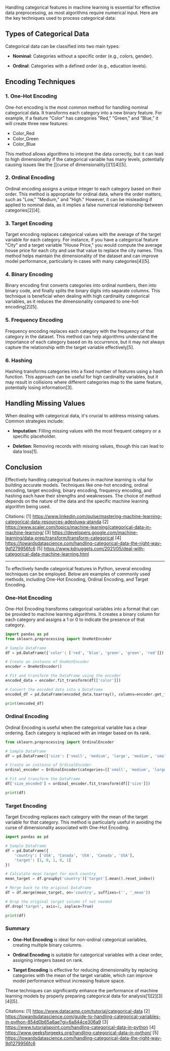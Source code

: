 Handling categorical features in machine learning is essential for effective data preprocessing, as most algorithms require numerical input. Here are the key techniques used to process categorical data:

## Types of Categorical Data

Categorical data can be classified into two main types:

- **Nominal**: Categories without a specific order (e.g., colors, gender).
  
- **Ordinal**: Categories with a defined order (e.g., education levels).

## Encoding Techniques

### 1. One-Hot Encoding

One-hot encoding is the most common method for handling nominal categorical data. It transforms each category into a new binary feature. For example, if a feature "Color" has categories "Red," "Green," and "Blue," it will create three new features: 

- Color_Red
- Color_Green
- Color_Blue

This method allows algorithms to interpret the data correctly, but it can lead to high dimensionality if the categorical variable has many levels, potentially causing issues like the [[curse of dimensionality]][1][4][5].

### 2. Ordinal Encoding

Ordinal encoding assigns a unique integer to each category based on their order. This method is appropriate for ordinal data, where the order matters, such as "Low," "Medium," and "High." However, it can be misleading if applied to nominal data, as it implies a false numerical relationship between categories[2][4].

### 3. Target Encoding

Target encoding replaces categorical values with the average of the target variable for each category. For instance, if you have a categorical feature "City" and a target variable "House Price," you would compute the average house price for each city and use that value to replace the city names. This method helps maintain the dimensionality of the dataset and can improve model performance, particularly in cases with many categories[4][5].

### 4. Binary Encoding

Binary encoding first converts categories into ordinal numbers, then into binary code, and finally splits the binary digits into separate columns. This technique is beneficial when dealing with high cardinality categorical variables, as it reduces the dimensionality compared to one-hot encoding[2][5].

### 5. Frequency Encoding

Frequency encoding replaces each category with the frequency of that category in the dataset. This method can help algorithms understand the importance of each category based on its occurrence, but it may not always capture the relationship with the target variable effectively[5].

### 6. Hashing

Hashing transforms categories into a fixed number of features using a hash function. This approach can be useful for high cardinality variables, but it may result in collisions where different categories map to the same feature, potentially losing information[3].

## Handling Missing Values

When dealing with categorical data, it's crucial to address missing values. Common strategies include:

- **Imputation**: Filling missing values with the most frequent category or a specific placeholder.
  
- **Deletion**: Removing records with missing values, though this can lead to data loss[1].

## Conclusion

Effectively handling categorical features in machine learning is vital for building accurate models. Techniques like one-hot encoding, ordinal encoding, target encoding, binary encoding, frequency encoding, and hashing each have their strengths and weaknesses. The choice of method depends on the nature of the data and the specific machine learning algorithm being used.

Citations:
[1] https://www.linkedin.com/pulse/mastering-machine-learning-categorical-data-resources-adeoluwa-atanda
[2] https://www.scaler.com/topics/machine-learning/categorical-data-in-machine-learning/
[3] https://developers.google.com/machine-learning/data-prep/transform/transform-categorical
[4] https://towardsdatascience.com/handling-categorical-data-the-right-way-9d1279956fc6
[5] https://www.kdnuggets.com/2021/05/deal-with-categorical-data-machine-learning.html

------------

To effectively handle categorical features in Python, several encoding techniques can be employed. Below are examples of commonly used methods, including One-Hot Encoding, Ordinal Encoding, and Target Encoding.

### One-Hot Encoding

One-Hot Encoding transforms categorical variables into a format that can be provided to machine learning algorithms. It creates a binary column for each category and assigns a 1 or 0 to indicate the presence of that category.

```python
import pandas as pd
from sklearn.preprocessing import OneHotEncoder

# Sample DataFrame
df = pd.DataFrame({'color': ['red', 'blue', 'green', 'green', 'red']})

# Create an instance of OneHotEncoder
encoder = OneHotEncoder()

# Fit and transform the DataFrame using the encoder
encoded_data = encoder.fit_transform(df[['color']])

# Convert the encoded data into a DataFrame
encoded_df = pd.DataFrame(encoded_data.toarray(), columns=encoder.get_feature_names_out(['color']))

print(encoded_df)
```

### Ordinal Encoding

Ordinal Encoding is useful when the categorical variable has a clear ordering. Each category is replaced with an integer based on its rank.

```python
from sklearn.preprocessing import OrdinalEncoder

# Sample DataFrame
df = pd.DataFrame({'size': ['small', 'medium', 'large', 'medium', 'small']})

# Create an instance of OrdinalEncoder
ordinal_encoder = OrdinalEncoder(categories=[['small', 'medium', 'large']])

# Fit and transform the DataFrame
df['size_encoded'] = ordinal_encoder.fit_transform(df[['size']])

print(df)
```

### Target Encoding

Target Encoding replaces each category with the mean of the target variable for that category. This method is particularly useful in avoiding the curse of dimensionality associated with One-Hot Encoding.

```python
import pandas as pd

# Sample DataFrame
df = pd.DataFrame({
    'country': ['USA', 'Canada', 'USA', 'Canada', 'USA'],
    'target': [1, 0, 1, 0, 1]
})

# Calculate mean target for each country
mean_target = df.groupby('country')['target'].mean().reset_index()

# Merge back to the original DataFrame
df = df.merge(mean_target, on='country', suffixes=('', '_mean'))

# Drop the original target column if not needed
df.drop('target', axis=1, inplace=True)

print(df)
```

### Summary

- **One-Hot Encoding** is ideal for non-ordinal categorical variables, creating multiple binary columns.
  
- **Ordinal Encoding** is suitable for categorical variables with a clear order, assigning integers based on rank.

- **Target Encoding** is effective for reducing dimensionality by replacing categories with the mean of the target variable, which can improve model performance without increasing feature space.

These techniques can significantly enhance the performance of machine learning models by properly preparing categorical data for analysis[1][2][3][4][5].

Citations:
[1] https://www.datacamp.com/tutorial/categorical-data
[2] https://towardsdatascience.com/guide-to-handling-categorical-variables-in-python-854d0b65a6ae?gi=6a844ce306a9
[3] https://www.tutorialspoint.com/handling-categorical-data-in-python
[4] https://www.geeksforgeeks.org/handling-categorical-data-in-python/
[5] https://towardsdatascience.com/handling-categorical-data-the-right-way-9d1279956fc6